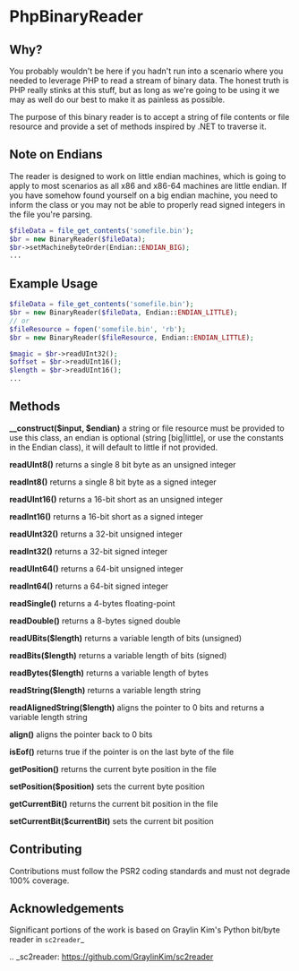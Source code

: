PhpBinaryReader
===

Why?
---
You probably wouldn't be here if you hadn't run into a scenario where you needed to leverage PHP to read a stream of
binary data. The honest truth is PHP really stinks at this stuff, but as long as we're going to be using it we may as
well do our best to make it as painless as possible.

The purpose of this binary reader is to accept a string of file contents or file resource and provide a set of methods 
inspired by .NET to traverse it.

Note on Endians
---
The reader is designed to work on little endian machines, which is going to apply to most scenarios as all x86 and x86-64
machines are little endian. If you have somehow found yourself on a big endian machine, you need to inform the class or
you may not be able to properly read signed integers in the file you're parsing.
```php
$fileData = file_get_contents('somefile.bin');
$br = new BinaryReader($fileData);
$br->setMachineByteOrder(Endian::ENDIAN_BIG);
...
```

Example Usage
---

```php
$fileData = file_get_contents('somefile.bin');
$br = new BinaryReader($fileData, Endian::ENDIAN_LITTLE);
// or
$fileResource = fopen('somefile.bin', 'rb');
$br = new BinaryReader($fileResource, Endian::ENDIAN_LITTLE);

$magic = $br->readUInt32();
$offset = $br->readUInt16();
$length = $br->readUInt16();
...
```

Methods
---
**__construct($input, $endian)** a string or file resource must be provided to use this class, an endian is optional (string [big|little], or use the constants in the Endian class), it will default to little if not provided.

**readUInt8()** returns a single 8 bit byte as an unsigned integer

**readInt8()** returns a single 8 bit byte as a signed integer

**readUInt16()** returns a 16-bit short as an unsigned integer

**readInt16()** returns a 16-bit short as a signed integer

**readUInt32()** returns a 32-bit unsigned integer

**readInt32()** returns a 32-bit signed integer

**readUInt64()** returns a 64-bit unsigned integer

**readInt64()** returns a 64-bit signed integer

**readSingle()** returns a 4-bytes floating-point

**readDouble()** returns a 8-bytes signed double

**readUBits($length)** returns a variable length of bits (unsigned)

**readBits($length)** returns a variable length of bits (signed)

**readBytes($length)** returns a variable length of bytes

**readString($length)** returns a variable length string

**readAlignedString($length)** aligns the pointer to 0 bits and returns a variable length string

**align()** aligns the pointer back to 0 bits

**isEof()** returns true if the pointer is on the last byte of the file

**getPosition()** returns the current byte position in the file

**setPosition($position)** sets the current byte position

**getCurrentBit()** returns the current bit position in the file

**setCurrentBit($currentBit)** sets the current bit position

Contributing
---
Contributions must follow the PSR2 coding standards and must not degrade 100% coverage.

Acknowledgements
---
Significant portions of the work is based on Graylin Kim's Python bit/byte reader in `sc2reader`_

.. _sc2reader: https://github.com/GraylinKim/sc2reader
